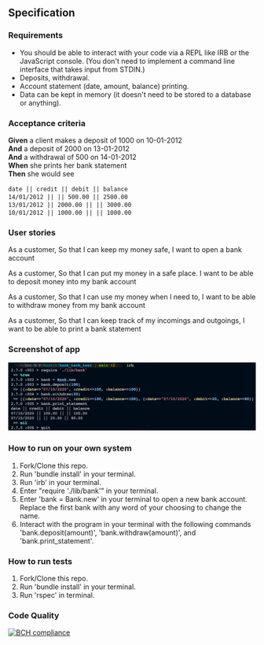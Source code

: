 ## Specification

### Requirements

* You should be able to interact with your code via a REPL like IRB or the JavaScript console.  (You don't need to implement a command line interface that takes input from STDIN.)
* Deposits, withdrawal.
* Account statement (date, amount, balance) printing.
* Data can be kept in memory (it doesn't need to be stored to a database or anything).

### Acceptance criteria

**Given** a client makes a deposit of 1000 on 10-01-2012  
**And** a deposit of 2000 on 13-01-2012  
**And** a withdrawal of 500 on 14-01-2012  
**When** she prints her bank statement  
**Then** she would see

```
date || credit || debit || balance
14/01/2012 || || 500.00 || 2500.00
13/01/2012 || 2000.00 || || 3000.00
10/01/2012 || 1000.00 || || 1000.00
```

### User stories

As a customer,
So that I can keep my money safe,
I want to open a bank account

As a customer,
So that I can put my money in a safe place.
I want to be able to deposit money into my bank account

As a customer,
So that I can use my money when I need to,
I want to be able to withdraw money from my bank account

As a customer,
So that I can keep track of my incomings and outgoings,
I want to be able to print a bank statement 

### Screenshot of app

![WorkingApp](assets/working_app.png)

### How to run on your own system

1. Fork/Clone this repo.
2. Run 'bundle install' in your terminal.
3. Run 'irb' in your terminal.
4. Enter "require './lib/bank'" in your terminal.
5. Enter 'bank = Bank.new' in your terminal to open a new bank account. Replace the first bank with any word of your choosing to change the name.
6. Interact with the program in your terminal with the following commands 'bank.deposit(amount)', 'bank.withdraw(amount)', and 'bank.print_statement'.

### How to run tests

1. Fork/Clone this repo.
2. Run 'bundle install' in your terminal.
3. Run 'rspec' in terminal.

### Code Quality

[![BCH compliance](https://bettercodehub.com/edge/badge/fraserbrookhouse/banktechtest?branch=main)](https://bettercodehub.com/)
